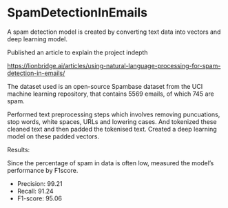 # SpamDetectionInEmails

A spam detection model is created by converting text data into vectors and deep learning model.

Published an article to explain the project indepth

https://lionbridge.ai/articles/using-natural-language-processing-for-spam-detection-in-emails/

The dataset used is an open-source Spambase dataset from the UCI machine learning repository, that contains 5569 emails, of which 745 are spam.

Performed text preprocessing steps which involves removing puncuations, stop words, white spaces, URLs and lowering cases. And tokenized these cleaned text and then padded the tokenised text. Created a deep learning model on these padded vectors. 

Results:

Since the percentage of spam in data is often low, measured the model’s performance by F1score.
* Precision: 99.21
* Recall: 91.24
* F1-score: 95.06

